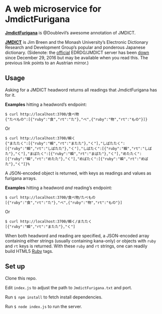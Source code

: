 # A web microservice for JmdictFurigana

[**JmdictFurigana**](https://github.com/Doublevil/JmdictFurigana/) is @Doublevil’s awesome annotation of JMDICT.

[**JMDICT**](http://hep.itp.tuwien.ac.at/cgi-bin/dwww/usr/share/doc/edict/edict_doc.html) is Jim Breen and the Monash University’s Electronic Dictionary Research and Development Group’s popular and ponderous Japanese dictionary. (Sidenote: the [official](http://www.edrdg.org/jmdict/edict_doc.html) EDRDG/JMDICT server has been [down](https://groups.yahoo.com/neo/groups/edict-jmdict/conversations/messages/5561)  since December 29, 2016 but may be available when you read this. The previous link points to an Austrian mirror.)

## Usage

Asking for a JMDICT headword returns all readings that JmdictFurigana has for it.

**Examples** hitting a headword’s endpoint:
```
$ curl http://localhost:3700/食べ物
{"たべもの":[{"ruby":"食","rt":"た"},"べ",{"ruby":"物","rt":"もの"}]}
```
Or
```
$ curl http://localhost:3700/瞬く
{"またたく":[{"ruby":"瞬","rt":"またた"},"く"],"しばたたく":[{"ruby":"瞬","rt":"しばたた"},"く"],"しばたく":[{"ruby":"瞬","rt":"しばた"},"く"],"まばたく":[{"ruby":"瞬","rt":"まばた"},"く"],"めたたく":[{"ruby":"瞬","rt":"めたた"},"く"],"めばたく":[{"ruby":"瞬","rt":"めばた"},"く"]}%
```
A JSON-encoded object is returned, with keys as readings and values as furigana arrays.

**Examples** hitting a headword *and* reading’s endpoint:
```
$ curl http://localhost:3700/食べ物/たべもの
[{"ruby":"食","rt":"た"},"べ",{"ruby":"物","rt":"もの"}]
```
Or
```
$ curl http://localhost:3700/瞬く/またたく
[{"ruby":"瞬","rt":"またた"},"く"]
```
When both headword and reading are specified, a JSON-encoded array containing either strings (usually containing kana-only) or objects with `ruby` and `rt` keys is returned. With these `ruby` and `rt` strings, one can readily build HTML5 [Ruby](http://html5doctor.com/ruby-rt-rp-element/) tags.

## Set up
Clone this repo.

Edit `index.js` to adjust the path to `JmdictFurigana.txt` and port.

Run `$ npm install` to fetch install dependencies.

Run `$ node index.js` to run the server.

